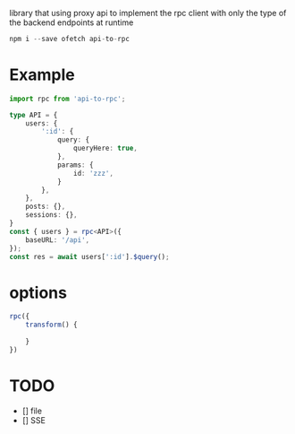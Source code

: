 library that using proxy api to implement the rpc client with only the type of the backend endpoints at runtime

```ts
npm i --save ofetch api-to-rpc
```

# Example
```ts
import rpc from 'api-to-rpc';

type API = {
    users: {
        ':id': {
            query: {
                queryHere: true,
            },
            params: {
                id: 'zzz',
            }
        },
    },
    posts: {},
    sessions: {},
}
const { users } = rpc<API>({
    baseURL: '/api',
});
const res = await users[':id'].$query();
```
# options
```ts
rpc({
    transform() {
        
    }
})
```
# TODO
- [] file
- [] SSE